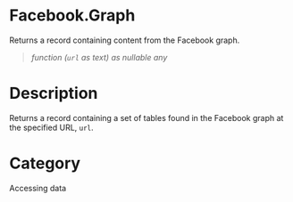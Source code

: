 # Facebook.Graph
Returns a record containing content from the Facebook graph.
> _function (<code>url</code> as text) as nullable any_

# Description 
Returns a record containing a set of tables found in the Facebook graph at the specified URL, <code>url</code>.
# Category 
Accessing data
